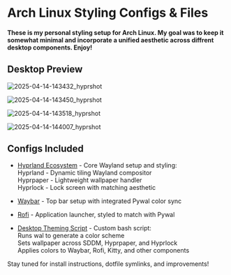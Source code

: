 # Arch Linux Styling Configs & Files

#### These is my personal styling setup for Arch Linux. My goal was to keep it somewhat minimal and incorporate a unified aesthetic across diffrent desktop components. Enjoy!


## Desktop Preview
![2025-04-14-143432_hyprshot](https://github.com/user-attachments/assets/b09b3378-8c09-44db-a771-7caa6c996e3e)

![2025-04-14-143450_hyprshot](https://github.com/user-attachments/assets/d0099d43-766f-40c0-9e0a-e67234cef93d)

![2025-04-14-143518_hyprshot](https://github.com/user-attachments/assets/3f8ae3b8-ac49-4329-8f57-8b6f695e150a)

![2025-04-14-144007_hyprshot](https://github.com/user-attachments/assets/aebf509c-497f-455b-b83d-209365f82d0c)

## Configs Included
- [Hyprland Ecosystem](https://github.com/dramiajr/Arch-Setup/tree/main/hypr) - Core Wayland setup and styling:<br>
  Hyprland - Dynamic tiling Wayland compositor<br>
  Hyprpaper - Lightweight wallpaper handler<br>
  Hyprlock - Lock screen with matching aesthetic
   
- [Waybar](https://github.com/dramiajr/Arch-/tree/main/waybar) - Top bar setup with integrated Pywal color sync

- [Rofi](https://github.com/dramiajr/Arch-Setup/tree/main/rofi) - Application launcher, styled to match with Pywal

- [Desktop Theming Script](https://github.com/dramiajr/Arch-Setup/blob/main/setwall.sh) - Custom bash script:<br>
  Runs wal to generate a color scheme<br>
  Sets wallpaper across SDDM, Hyprpaper, and Hyprlock<br>
  Applies colors to Waybar, Rofi, Kitty, and other components   

Stay tuned for install instructions, dotfile symlinks, and improvements!
